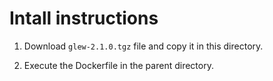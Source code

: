 # Intall instructions

1. Download `glew-2.1.0.tgz` file and copy it in this directory.

2. Execute the Dockerfile in the parent directory.
